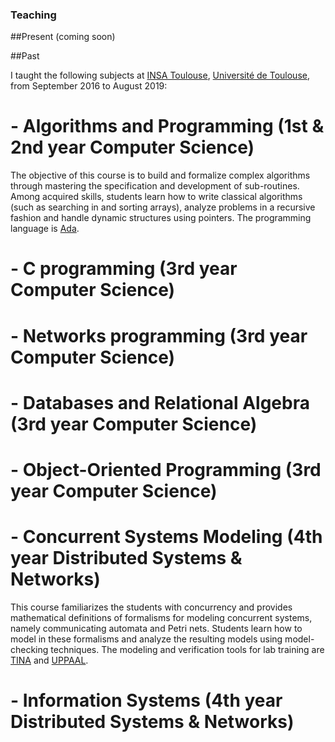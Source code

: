 ### Teaching

##Present (coming soon)


##Past

I taught the following subjects at [INSA Toulouse](http://www.insa-toulouse.fr/en/index.html), [Université de Toulouse](https://en.univ-toulouse.fr), from September 2016 to August 2019:


# - Algorithms and Programming (1st & 2nd year Computer Science)

The objective of this course is to build and formalize complex algorithms through mastering the specification and development of sub-routines. Among acquired skills, students learn how to write classical algorithms (such as searching in and sorting arrays), analyze problems in a recursive fashion and handle dynamic structures using pointers. The programming language is [Ada](https://www.adacore.com/about-ada).

# - C programming (3rd year Computer Science)

# - Networks programming (3rd year Computer Science)

# - Databases and Relational Algebra (3rd year Computer Science)

# - Object-Oriented Programming (3rd year Computer Science)

# - Concurrent Systems Modeling (4th year Distributed Systems & Networks)

This course familiarizes the students with concurrency and provides mathematical definitions of formalisms for modeling concurrent systems, namely communicating automata and Petri nets. Students learn how to model in these formalisms and analyze the resulting models using model-checking techniques. The modeling and verification tools for lab training are [TINA](http://projects.laas.fr/tina/) and [UPPAAL](https://uppaal.org). 

# - Information Systems (4th year Distributed Systems & Networks)
